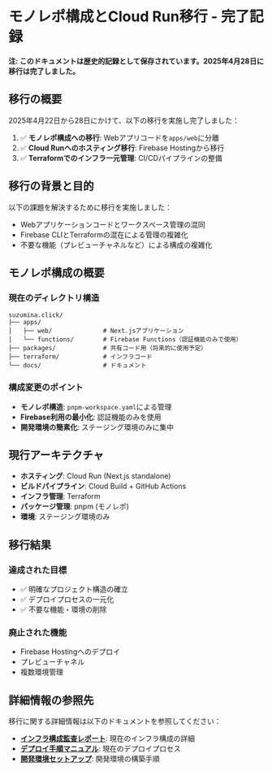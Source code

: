 # モノレポ構成とCloud Run移行 - 完了記録

**注: このドキュメントは歴史的記録として保存されています。2025年4月28日に移行は完了しました。**

## 移行の概要

2025年4月22日から28日にかけて、以下の移行を実施し完了しました：

1. ✅ **モノレポ構成への移行**: Webアプリコードを`apps/web`に分離
2. ✅ **Cloud Runへのホスティング移行**: Firebase Hostingから移行
3. ✅ **Terraformでのインフラ一元管理**: CI/CDパイプラインの整備

## 移行の背景と目的

以下の課題を解決するために移行を実施しました：

- Webアプリケーションコードとワークスペース管理の混同
- Firebase CLIとTerraformの混在による管理の複雑化
- 不要な機能（プレビューチャネルなど）による構成の複雑化

## モノレポ構成の概要

### 現在のディレクトリ構造

```
suzumina.click/
├── apps/
│   ├── web/              # Next.jsアプリケーション
│   └── functions/        # Firebase Functions（認証機能のみで使用）
├── packages/             # 共有コード用（将来的に使用予定）
├── terraform/            # インフラコード
└── docs/                 # ドキュメント
```

### 構成変更のポイント

- **モノレポ構造**: `pnpm-workspace.yaml`による管理
- **Firebase利用の最小化**: 認証機能のみを使用
- **開発環境の簡素化**: ステージング環境のみに集中

## 現行アーキテクチャ

- **ホスティング**: Cloud Run (Next.js standalone)
- **ビルドパイプライン**: Cloud Build + GitHub Actions
- **インフラ管理**: Terraform
- **パッケージ管理**: pnpm (モノレポ)
- **環境**: ステージング環境のみ

## 移行結果

### 達成された目標

- ✅ 明確なプロジェクト構造の確立
- ✅ デプロイプロセスの一元化
- ✅ 不要な機能・環境の削除

### 廃止された機能

- Firebase Hostingへのデプロイ
- プレビューチャネル
- 複数環境管理

## 詳細情報の参照先

移行に関する詳細情報は以下のドキュメントを参照してください：

- **[インフラ構成監査レポート](./INFRA_AUDIT.md)**: 現在のインフラ構成の詳細
- **[デプロイ手順マニュアル](./DEPLOYMENT.md)**: 現在のデプロイプロセス
- **[開発環境セットアップ](./DEVELOPMENT_SETUP.md)**: 開発環境の構築手順